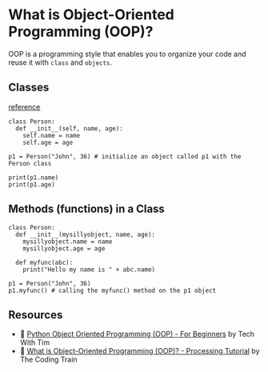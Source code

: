 # What is Object-Oriented Programming (OOP)?
OOP is a programming style that enables you to organize your code and reuse it with `class` and `objects`.

## Classes
[reference](https://www.w3schools.com/python/python_classes.asp)

```
class Person:
  def __init__(self, name, age):
    self.name = name
    self.age = age

p1 = Person("John", 36) # initialize an object called p1 with the Person class

print(p1.name)
print(p1.age)
```

## Methods (functions) in a Class
```
class Person:
  def __init__(mysillyobject, name, age):
    mysillyobject.name = name
    mysillyobject.age = age

  def myfunc(abc):
    print("Hello my name is " + abc.name)

p1 = Person("John", 36)
p1.myfunc() # calling the myfunc() method on the p1 object
```

## Resources
- 🎥 [Python Object Oriented Programming (OOP) - For Beginners](https://www.youtube.com/watch?v=JeznW_7DlB0) by Tech With Tim
- 🎥 [What is Object-Oriented Programming (OOP)? - Processing Tutorial](https://www.youtube.com/watch?v=YcbcfkLzgvs) by The Coding Train
